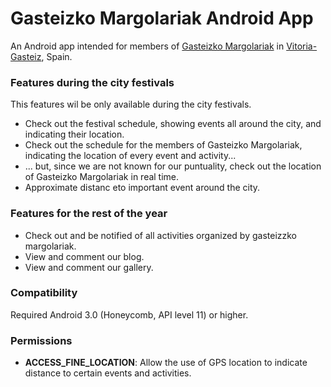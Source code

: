  
Gasteizko Margolariak Android App
===

An Android app intended for members of <a href="http://margolariak.com/">Gasteizko Margolariak</a> in <a href="http://www.vitoria-gasteiz.org/">Vitoria-Gasteiz</a>, Spain.


### Features during the city festivals ###

This features wil be only available during the city festivals.

* Check out the festival schedule, showing events all around the city, and indicating their location.
* Check out the schedule for the members of Gasteizko Margolariak, indicating the location of every event and activity...
* ... but, since we are not known for our puntuality, check out the location of Gasteizko Margolariak in real time.
* Approximate distanc eto important event around the city.


### Features for the rest of the year ###

* Check out and be notified of all activities organized by gasteizzko margolariak.
* View and comment our blog.
* View and comment our gallery.


### Compatibility ###

Required Android 3.0 (Honeycomb, API level 11) or higher.


### Permissions ###

* __ACCESS_FINE_LOCATION__: Allow the use of GPS location to indicate distance to certain events and activities.

